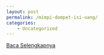 ```yaml
---
layout: post
permalink: /mimpi-dompet-isi-uang/
categories:
    - Uncategorized
---
```


[Baca Selengkapnya](/08)